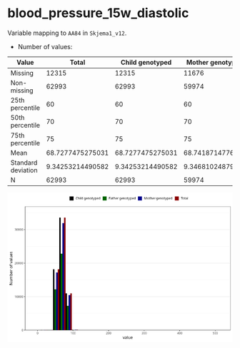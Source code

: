 # blood_pressure_15w_diastolic
Variable mapping to `AA84` in `Skjema1_v12`.
- Number of values:

| Value | Total | Child genotyped | Mother genotyped | Father genotyped |
| ----- | ----- | --------------- | ---------------- | ---------------- |
| Missing | 12315 | 12315 | 11676 | 7525 |
| Non-missing | 62993 | 62993 | 59974 | 42559 |
| 25th percentile | 60 | 60 | 60 | 60 |
| 50th percentile | 70 | 70 | 70 | 70 |
| 75th percentile | 75 | 75 | 75 | 75 |
| Mean | 68.7277475275031 | 68.7277475275031 | 68.7418714776403 | 68.7066895368782 |
| Standard deviation | 9.34253214490582 | 9.34253214490582 | 9.34681024879136 | 9.38870539684933 |
| N | 62993 | 62993 | 59974 | 42559 |



![](blood_pressure_15w_diastolic_n.png)



